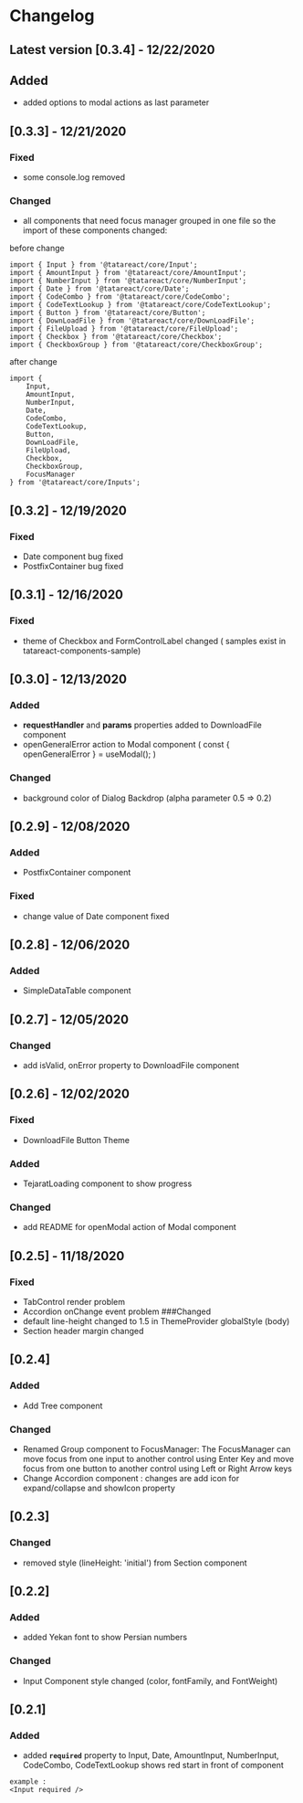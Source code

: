 # Changelog
## Latest version [0.3.4] - 12/22/2020
## Added
- added options to modal actions as last parameter

## [0.3.3] - 12/21/2020
### Fixed
- some console.log removed

### Changed
- all components that need focus manager grouped in one file so the import of these components changed:

before change 
``` 
import { Input } from '@tatareact/core/Input';
import { AmountInput } from '@tatareact/core/AmountInput';
import { NumberInput } from '@tatareact/core/NumberInput';
import { Date } from '@tatareact/core/Date';
import { CodeCombo } from '@tatareact/core/CodeCombo';
import { CodeTextLookup } from '@tatareact/core/CodeTextLookup';
import { Button } from '@tatareact/core/Button';
import { DownLoadFile } from '@tatareact/core/DownLoadFile';
import { FileUpload } from '@tatareact/core/FileUpload';
import { Checkbox } from '@tatareact/core/Checkbox';
import { CheckboxGroup } from '@tatareact/core/CheckboxGroup';
```

after change 
```
import { 
	Input, 
	AmountInput, 
	NumberInput, 
	Date, 
	CodeCombo, 
	CodeTextLookup, 
	Button,  
	DownLoadFile,
	FileUpload,
	Checkbox,
	CheckboxGroup,
	FocusManager
} from '@tatareact/core/Inputs';
```


 

## [0.3.2] - 12/19/2020
### Fixed
- Date component bug fixed
- PostfixContainer bug fixed

## [0.3.1] - 12/16/2020
### Fixed
- theme of Checkbox and FormControlLabel changed ( samples exist in tatareact-components-sample)

## [0.3.0] - 12/13/2020
### Added
- **requestHandler** and **params** properties added to DownloadFile component
- openGeneralError action to Modal component ( const { openGeneralError } = useModal(); )

### Changed
- background color of Dialog Backdrop (alpha parameter 0.5 => 0.2)

## [0.2.9] - 12/08/2020
### Added
- PostfixContainer component

### Fixed
- change value of Date component fixed

## [0.2.8] - 12/06/2020
### Added
- SimpleDataTable component

## [0.2.7] - 12/05/2020
### Changed
- add isValid, onError property to DownloadFile component

## [0.2.6] - 12/02/2020
### Fixed
- DownloadFile Button Theme

### Added
- TejaratLoading component to show progress  

### Changed
- add README for openModal action of Modal component

## [0.2.5] - 11/18/2020
### Fixed
- TabControl render problem  
- Accordion onChange event problem
###Changed
- default line-height changed to 1.5 in ThemeProvider globalStyle (body)
- Section header margin changed

## [0.2.4]
### Added
- Add Tree component
### Changed
- Renamed Group component to FocusManager: The FocusManager can move focus from one input to another control using Enter Key and move focus from one button to another control using Left or Right Arrow keys
- Change Accordion component : changes are add icon for expand/collapse and showIcon property
    

## [0.2.3]
### Changed
- removed style (lineHeight: 'initial') from Section component

## [0.2.2]
### Added
- added Yekan font to show Persian numbers
### Changed
- Input Component style changed (color,  fontFamily, and FontWeight)

## [0.2.1]
### Added
- added **`required`** property to Input, Date, AmountInput, NumberInput, CodeCombo, CodeTextLookup
shows red start in front of component
```angular2html
example :
<Input required />

```
 




